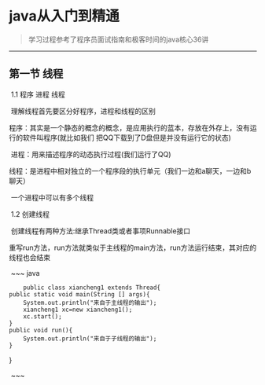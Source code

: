 # java从入门到精通

> 学习过程参考了程序员面试指南和极客时间的java核心36讲

***

## 第一节 线程

​     1.1 程序 进程 线程

​	理解线程首先要区分好程序，进程和线程的区别

​		程序：其实是一个静态的概念的概念，是应用执行的蓝本，存放在外存上，没有运行的软件叫程序(就比如我们			把QQ下载到了D盘但是并没有运行它的状态)

​		进程：用来描述程序的动态执行过程(我们运行了QQ)

​		线程：是进程中相对独立的一个程序段的执行单元（我们一边和a聊天，一边和b聊天）

​		一个进程中可以有多个线程

​	1.2 创建线程

​		创建线程有两种方法:继承Thread类或者事项Runnable接口

​    	   重写run方法，run方法就类似于主线程的main方法，run方法运行结束，其对应的线程也会结束

​	      ~~~ java

		public class xiancheng1 extends Thread{
	public static void main(String [] args){
		System.out.println("来自于主线程的输出");
		xiancheng1 xc=new xiancheng1();
		xc.start();
	}
	public void run(){
		System.out.println("来自于子线程的输出");
	}
}

​	 ~~~

